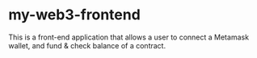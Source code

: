 # my-web3-frontend
This is a front-end application that allows a user to connect a Metamask wallet, and fund & check balance of a contract.
